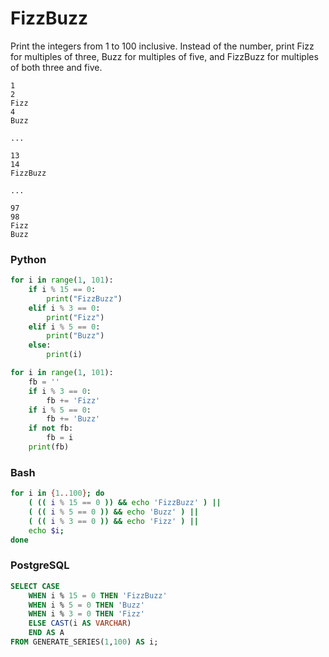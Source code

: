 # FizzBuzz
Print the integers from 1 to 100 inclusive. Instead of the number, print Fizz for multiples of three, Buzz for multiples of five, and FizzBuzz for multiples of both three and five.

	1
	2
	Fizz
	4
	Buzz

	...

	13
	14
	FizzBuzz

	...

	97
	98
	Fizz
	Buzz

### Python
```python
for i in range(1, 101):
    if i % 15 == 0:
        print("FizzBuzz")
    elif i % 3 == 0:
        print("Fizz")
    elif i % 5 == 0:
        print("Buzz")
    else:
        print(i)

for i in range(1, 101):
    fb = ''
    if i % 3 == 0:
        fb += 'Fizz'
    if i % 5 == 0:
        fb += 'Buzz'
    if not fb:
        fb = i
    print(fb)
```

### Bash
```bash
for i in {1..100}; do
	( (( i % 15 == 0 )) && echo 'FizzBuzz' ) ||
	( (( i % 5 == 0 )) && echo 'Buzz' ) ||
	( (( i % 3 == 0 )) && echo 'Fizz' ) ||
	echo $i;
done
```

### PostgreSQL
```sql
SELECT CASE
	WHEN i % 15 = 0 THEN 'FizzBuzz'
	WHEN i % 5 = 0 THEN 'Buzz'
	WHEN i % 3 = 0 THEN 'Fizz'
	ELSE CAST(i AS VARCHAR)
	END AS A
FROM GENERATE_SERIES(1,100) AS i;
```
